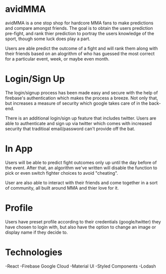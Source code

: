 # avidMMA
avidMMA is a one stop shop for hardcore MMA fans to make predictions and compare amongst friends. The goal is to obtain the users prediction pre-fight, and rank thier prediction to portray the users knowledge of the sport, though some luck does play a part. 

Users are able predict the outcome of a fight and will rank them along with their friends based on an alogrithm of who has guessed the most correct for a particular event, week, or maybe even month. 


# Login/Sign Up

The login/signup process has been made easy and secure with the help of firebase's authentication which makes the process a breeze. Not only that, but increases a measure of security which google takes care of in the back-end.

There is an additional login/sign up feature that includes twitter. Users are able to authenticate and sign up via twitter which comes with increased security that traditioal email/password can't provide off the bat.

# In App

Users will be able to predict fight outcomes only up until the day before of the event. After that, an algorithm we've written will disable the function to pick or even switch fighter choices to avoid "cheating". 

User are also able to interact with their friends and come together in a sort of community, all built around MMA and thier love for it. 

# Profile

Users have preset profile according to their credentials (google/twitter) they have chosen to login with, but also have the option to change an image or display name if they decide to. 


# Technologies
-React
-Firebase Google Cloud
-Material UI
-Styled Components
-Lodash
